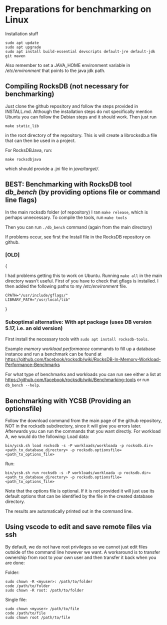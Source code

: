 # Preparations for benchmarking on Linux
Installation stuff
```
sudo apt update
sudo apt upgrade
sudo apt install build-essential devscripts default-jre default-jdk git maven
```
Also remember to set a JAVA_HOME environment variable in */etc/environment* that points to the java jdk path. 

## Compiling RocksDB (not necessary for benchmarking)
Just clone the github repository and follow the steps provided in INSTALL.md. Although the installation steps do not specifically mention Ubuntu you can follow the Debian steps and it should work. Then just run
```
make static_lib
```
in the root directory of the repository. This is will create a librocksdb.a file that can then be used in a project.

For RocksDBJava, run:
```
make rocksdbjava
```
which should provide a .jni file in *java/target/*.


## BEST: Benchmarking with RocksDB tool *db_bench* (by providing options file or command line flags)

In the main rocksdb folder (of repository) I ran `make release`, which is perhaps unnecessary.
To compile the tools, run `make tools`

Then you can run `./db_bench` command (again from the main directory)

If problems occur, see first the Install file in the RocksDB repository on github.

### [OLD] 
{

I had problems getting this to work on Ubuntu.
Running `make all` in the main directory wasn't useful. First of you have to check that gflags is installed. I then added the following paths to my */etc/environment* file.
```
CPATH="/usr/include/gflags/"
LIBRARY_PATH="/usr/local/lib"
```
}
### Suboptimal alternative: With apt package (uses DB version 5.17, i.e. an old version)
First install the necessary tools with `sudo apt install rocksdb-tools`.

Example *memory workload performance* commands to fill up a database instance and run a benchmark can be found at https://github.com/facebook/rocksdb/wiki/RocksDB-In-Memory-Workload-Performance-Benchmarks

For what type of benchmarks and workloads you can run see either a list at https://github.com/facebook/rocksdb/wiki/Benchmarking-tools or run `db_bench --help`.


## Benchmarking with YCSB (Providing an optionsfile)

Follow the download command from the main page of the github repository, NOT in the rocksdb subdirectory, since it will give you errors later. Afterwards you can run the commands that you want directly. For workload A, we would do the following:
Load data:
```
bin/ycsb.sh load rocksdb -s -P workloads/workloada -p rocksdb.dir=<path_to_database_directory> -p rocksdb.optionsfile=<path_to_options_file>
```
Run:
```
bin/ycsb.sh run rocksdb -s -P workloads/workloada -p rocksdb.dir=<path_to_database_directory> -p rocksdb.optionsfile=<path_to_options_file>
```
Note that the options file is optional. If it is not provided it will just use its default options that can be identified by the file in the created database directory.

The results are automatically printed out in the command line.


## Using vscode to edit and save remote files via ssh
By default, we do not have root privileges so we cannot just edit files outside of the command line however we want.
A workaround is to transfer ownership from root to your own user and then transfer it back when you are done:

Folder:
```
sudo chown -R <myuser>: /path/to/folder
code /path/to/folder
sudo chown -R root: /path/to/folder
```

Single file:
```
sudo chown <myuser> /path/to/file
code /path/to/file
sudo chown root /path/to/file
```